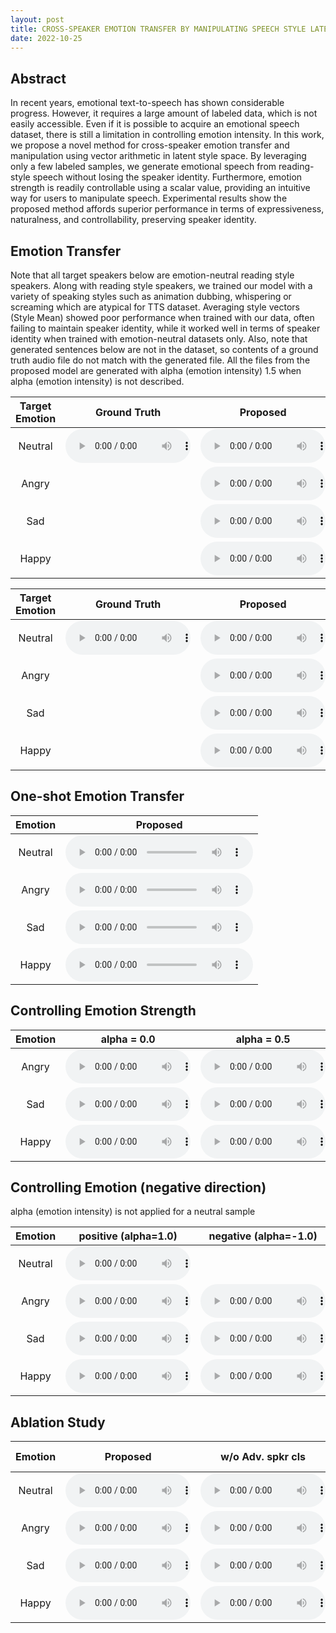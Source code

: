 ```yaml
---
layout: post
title: CROSS-SPEAKER EMOTION TRANSFER BY MANIPULATING SPEECH STYLE LATENTS
date: 2022-10-25
---
```

## Abstract

In recent years, emotional text-to-speech has shown considerable progress. However, it requires a large amount of labeled data, which is not easily accessible. Even if it is possible to acquire an emotional speech dataset, there is still a limitation in controlling emotion intensity. In this work, we propose a novel method for cross-speaker emotion transfer and manipulation using vector arithmetic in latent style space. By leveraging only a few labeled samples, we generate emotional speech from reading-style speech without losing the speaker identity. Furthermore, emotion strength is readily controllable using a scalar value, providing an intuitive way for users to manipulate speech. Experimental results show the proposed method affords superior performance in terms of expressiveness, naturalness, and controllability, preserving speaker identity.

## Emotion Transfer 
Note that all target speakers below are emotion-neutral reading style speakers.
Along with reading style speakers, we trained our model with a variety of speaking styles such as animation dubbing, whispering or screaming which are atypical for TTS dataset.
Averaging style vectors (Style Mean) showed poor performance when trained with our data, often failing to maintain speaker identity, while it worked well in terms of speaker identity when trained with emotion-neutral datasets only.
Also, note that generated sentences below are not in the dataset, so contents of a ground truth audio file do not match with the generated file. All the files from the proposed model are generated with alpha (emotion intensity) 1.5 when alpha (emotion intensity) is not described.

| Target Emotion  | Ground Truth    | Proposed    | Style Mean    |
|   :----:    |    :----:   |    :----:   |     :----:    |
| Neutral     | <audio controls style="width: 200px;"><source src='./assets/xtine.wav'></audio>| <audio controls style="width: 200px;"><source src='./assets/xtine_100shot_neutral.wav'></audio> | <audio controls style="width: 200px;"><source src='./assets/xtine_base_neutral.wav'></audio>  |
| Angry       || <audio controls style="width: 200px;"><source src='./assets/xtine_100shot_angry.wav'></audio> | <audio controls style="width: 200px;"><source src='./assets/xtine_base_angry.wav'></audio>  |
| Sad         || <audio controls style="width: 200px;"><source src='./assets/xtine_100shot_sad.wav'></audio> | <audio controls style="width: 200px;"><source src='./assets/xtine_base_sad.wav'></audio>  |
| Happy       || <audio controls style="width: 200px;"><source src='./assets/xtine_100shot_happy.wav'></audio> | <audio controls style="width: 200px;"><source src='./assets/xtine_base_happy.wav'></audio>  |


| Target Emotion | Ground Truth    |  Proposed    | Style Mean    |
|   :----:    |    :----:   |     :----:   |     :----:    |
| Neutral     |<audio controls style="width: 200px;"><source src='./assets/iyuno-ko-m1.wav'></audio>| <audio controls style="width: 200px;"><source src='./assets/iyuno-ko-m1_100shot_neutral.wav'></audio> | <audio controls style="width: 200px;"><source src='./assets/iyuno-ko-m1_base_neutral.wav'></audio> |
| Angry       || <audio controls style="width: 200px;"><source src='./assets/iyuno-ko-m1_100shot_angry.wav'></audio> | <audio controls style="width: 200px;"><source src='./assets/iyuno-ko-m1_base_angry.wav'></audio>  |
| Sad         || <audio controls style="width: 200px;"><source src='./assets/iyuno-ko-m1_100shot_sad.wav'></audio> | <audio controls style="width: 200px;"><source src='./assets/iyuno-ko-m1_base_sad.wav'></audio>  |
| Happy       || <audio controls style="width: 200px;"><source src='./assets/iyuno-ko-m1_100shot_happy.wav'></audio> | <audio controls style="width: 200px;"><source src='./assets/iyuno-ko-m1_base_happy.wav'></audio>  |

## One-shot Emotion Transfer

| Emotion     | Proposed    |
|   :----:    |    :----:   |
| Neutral     | <audio controls><source src='./assets/hamin_oneshot_neutral.wav'></audio> |
| Angry       | <audio controls><source src='./assets/hamin_oneshot_angry.wav'></audio> |
| Sad         | <audio controls><source src='./assets/hamin_oneshot_sad.wav'></audio> | 
| Happy       | <audio controls><source src='./assets/hamin_oneshot_happy.wav'></audio> |

## Controlling Emotion Strength

| Emotion | alpha = 0.0    | alpha = 0.5 | alpha = 1.0 | alpha = 1.5 | alpha = 2.0 | 
|   :----:    |    :----:   |     :----:    |     :----:    |     :----:    |      :----:    |
| Angry       | <audio controls style="width: 200px;"><source src='./assets/seungjun_angry0.wav'></audio> | <audio controls style="width: 200px;"><source src='./assets/seungjun_angry0.5.wav'></audio>  | <audio controls style="width: 200px;"><source src='./assets/seungjun_angry1.0.wav'></audio>  | <audio controls style="width: 200px;"><source src='./assets/seungjun_angry1.5.wav'></audio>  | <audio controls style="width: 200px;"><source src='./assets/seungjun_angry2.0.wav'></audio>  | 
| Sad         | <audio controls style="width: 200px;"><source src='./assets/xtine_sad0.wav'></audio> | <audio controls style="width: 200px;"><source src='./assets/xtine_sad0.5.wav'></audio>  | <audio controls style="width: 200px;"><source src='./assets/xtine_sad1.0.wav'></audio>  | <audio controls style="width: 200px;"><source src='./assets/xtine_sad1.5.wav'></audio>  | <audio controls style="width: 200px;"><source src='./assets/xtine_sad2.0.wav'></audio>  |
| Happy       | <audio controls style="width: 200px;"><source src='./assets/ntis-eng_F_happy0.wav'></audio> | <audio controls style="width: 200px;"><source src='./assets/ntis-eng_F_happy0.5.wav'></audio>  | <audio controls style="width: 200px;"><source src='./assets/ntis-eng_F_happy1.0.wav'></audio>  | <audio controls style="width: 200px;"><source src='./assets/ntis-eng_F_happy1.5.wav'></audio>  | <audio controls style="width: 200px;"><source src='./assets/ntis-eng_F_happy2.0.wav'></audio>  |

## Controlling Emotion (negative direction)
alpha (emotion intensity) is not applied for a neutral sample

| Emotion     | positive (alpha=1.0)   | negative (alpha=-1.0) |
|   :----:    |    :----:   |    :----:   |    
| Neutral     | <audio controls style="width: 200px;"><source src='./assets/xtine_neutral.wav'></audio> |  
| Angry       | <audio controls style="width: 200px;"><source src='./assets/xtine_angry_pos.wav'></audio> |  <audio controls style="width: 200px;"><source src='./assets/xtine_angry_neg.wav'></audio> |  
| Sad         | <audio controls style="width: 200px;"><source src='./assets/xtine_sad_pos.wav'></audio> |  <audio controls style="width: 200px;"><source src='./assets/xtine_sad_neg.wav'></audio> |  
| Happy       | <audio controls style="width: 200px;"><source src='./assets/xtine_happy_pos.wav'></audio> |  <audio controls style="width: 200px;"><source src='./assets/xtine_happy_neg.wav'></audio> |  


## Ablation Study

| Emotion     | Proposed    | w/o Adv. spkr cls | w/o Cycle-consisency loss |
|   :----:    |    :----:   |    :----:   |     :----:   |
| Neutral     | <audio controls style="width: 200px;"><source src='./assets/nts-eng_M_prop_neutral.wav'></audio> | <audio controls style="width: 200px;"><source src='./assets/nts-eng_M_abl1_neutral.wav'></audio> |  <audio controls style="width: 200px;"><source src='./assets/nts-eng_M_abl2_neutral.wav'></audio> |
| Angry       | <audio controls style="width: 200px;"><source src='./assets/nts-eng_M_prop_angry.wav'></audio> |  <audio controls style="width: 200px;"><source src='./assets/nts-eng_M_abl1_angry.wav'></audio> |  <audio controls style="width: 200px;"><source src='./assets/nts-eng_M_abl2_angry.wav'></audio> | 
| Sad         | <audio controls style="width: 200px;"><source src='./assets/nts-eng_M_prop_sad.wav'></audio> |  <audio controls style="width: 200px;"><source src='./assets/nts-eng_M_abl1_sad.wav'></audio> |  <audio controls style="width: 200px;"><source src='./assets/nts-eng_M_abl2_sad.wav'></audio> | 
| Happy       | <audio controls style="width: 200px;"><source src='./assets/nts-eng_M_prop_happy.wav'></audio> |  <audio controls style="width: 200px;"><source src='./assets/nts-eng_M_abl1_happy.wav'></audio> |  <audio controls style="width: 200px;"><source src='./assets/nts-eng_M_abl2_happy.wav'></audio> | 
